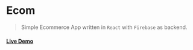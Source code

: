 # Ecom

> Simple Ecommerce App written in `React` with `Firebase` as backend.

#### [Live Demo](https://shimmering-strudel-b96a9b.netlify.app/)
